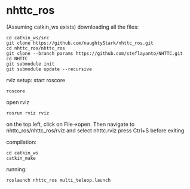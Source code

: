 # nhttc_ros
(Assuming catkin_ws exists)
downloading all the files:
```
cd catkin_ws/src
git clone https://github.com/naughtyStark/nhttc_ros.git
cd nhttc_ros/nhttc_ros
git clone --branch params https://github.com/steflayanto/NHTTC.git
cd NHTTC
git submodule init
git submodule update --recursive
```
rviz setup:
start roscore
```
roscore
```
open rviz 
```
rosrun rviz rviz
```
on the top left, click on File->open. Then navigate to nhttc_ros/nhttc_ros/rviz and select nhttc.rviz 
press Ctrl+S before exiting

compilation:
```
cd catkin_ws
catkin_make
```

running:
```
roslaunch nhttc_ros multi_teleop.launch
```
